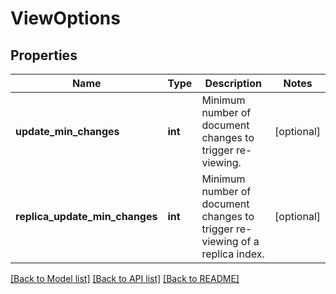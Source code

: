 # ViewOptions

## Properties
Name | Type | Description | Notes
------------ | ------------- | ------------- | -------------
**update_min_changes** | **int** | Minimum number of document changes to trigger re-viewing. | [optional] 
**replica_update_min_changes** | **int** | Minimum number of document changes to trigger re-viewing of a replica index. | [optional] 

[[Back to Model list]](../README.md#documentation-for-models) [[Back to API list]](../README.md#documentation-for-api-endpoints) [[Back to README]](../README.md)

